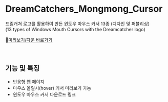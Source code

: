# DreamCatchers_Mongmong_Cursor
드림캐쳐 로고를 활용하여 만든 윈도우 마우스 커서 13종  (디자인 및 퍼블리싱)<br>
(13 types of Windows Mouth Cursors with the Dreamcatcher logo)

📌[미리보기/다운 바로가기](https://fold6.github.io/DreamCatchers_Mongmong_Cursor-landing_download_respon/index.html)
<br>
<br>
<br>

## 기능 및 특징
- 반응형 웹 페이지
- 마우스 올릴시(hover) 커서 미리보기 가능
- 윈도우 마우스 커서 다운로드 링크 
